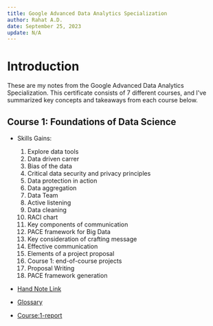 ```yaml
---
title: Google Advanced Data Analytics Specialization
author: Rahat A.D.
date: September 25, 2023
update: N/A
---
```


# Introduction

These are my notes from the Google Advanced Data Analytics Specialization. This certificate consists of 7 different courses, and I've summarized key concepts and takeaways from each course below.


## Course 1: Foundations of Data Science
 
- Skills Gains: 
	1. Explore data tools
	2. Data driven carrer
	3. Bias of the data
	4. Critical data security and privacy principles
	5. Data protection in action
	6. Data aggregation
	7. Data Team
	8. Active listening
	9. Data cleaning
	10. RACI chart
	11. Key components of communication
	12. PACE framework for Big Data
	13. Key consideration of crafting message
	14. Effective communication
	15. Elements of a project proposal
	16. Course 1: end-of-course projects
	17. Proposal Writing
	18. PACE framework generation
	
- [Hand Note Link](https://github.com/AhmedDiderRahat/GADAS-2023/blob/main/Course-1-Foundations%20of%20Data%20Science/hand-note/CourseNote.pdf)
- [Glossary](https://github.com/AhmedDiderRahat/GADAS-2023/blob/main/Course-1-Foundations%20of%20Data%20Science/resources/Course%201%20glossary.pdf)
- [Course:1-report](https://github.com/AhmedDiderRahat/GADAS-2023/tree/main/Course-1-Foundations%20of%20Data%20Science/final-report)
 
